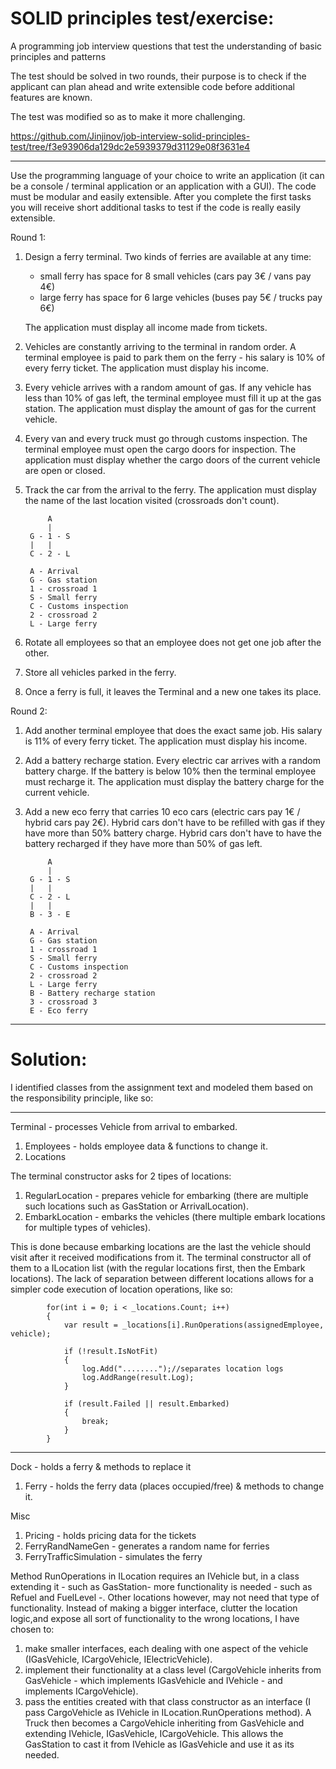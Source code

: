  # SOLID principles test/exercise:
A programming job interview questions that test the understanding of basic principles and patterns

The test should be solved in two rounds, their purpose is to check if the applicant can plan ahead and write extensible code before additional features are known.

The test was modified so as to make it more challenging.

https://github.com/Jinjinov/job-interview-solid-principles-test/tree/f3e93906da129dc2e5939379d31129e08f3631e4

---

Use the programming language of your choice to write an application (it can be a console / terminal application or an application with a GUI).
The code must be modular and easily extensible.
After you complete the first tasks you will receive short additional tasks to test if the code is really easily extensible.

Round 1:

1. Design a ferry terminal. Two kinds of ferries are available at any time:
   - small ferry has space for 8 small vehicles (cars pay 3€ / vans pay 4€)
   - large ferry has space for 6 large vehicles (buses pay 5€ / trucks pay 6€)

   The application must display all income made from tickets.
2. Vehicles are constantly arriving to the terminal in random order.
   A terminal employee is paid to park them on the ferry - his salary is 10% of every ferry ticket.
   The application must display his income.
3. Every vehicle arrives with a random amount of gas.
   If any vehicle has less than 10% of gas left, the terminal employee must fill it up at the gas station.
   The application must display the amount of gas for the current vehicle.
4. Every van and every truck must go through customs inspection.
   The terminal employee must open the cargo doors for inspection.
   The application must display whether the cargo doors of the current vehicle are open or closed.
5. Track the car from the arrival to the ferry.
   The application must display the name of the last location visited (crossroads don't count).
   
   
   
            A
            |
        G - 1 - S
        |   |
        C - 2 - L

        A - Arrival
        G - Gas station
        1 - crossroad 1
        S - Small ferry
        C - Customs inspection
        2 - crossroad 2
        L - Large ferry
        
   
6. Rotate all employees so that an employee does not get one job after the other.
7. Store all vehicles parked in the ferry.
8. Once a ferry is full, it leaves the Terminal and a new one takes its place.


Round 2:

1. Add another terminal employee that does the exact same job.
   His salary is 11% of every ferry ticket.
   The application must display his income.
2. Add a battery recharge station.
   Every electric car arrives with a random battery charge.
   If the battery is below 10% then the terminal employee must recharge it.
   The application must display the battery charge for the current vehicle.
3. Add a new eco ferry that carries 10 eco cars (electric cars pay 1€ / hybrid cars pay 2€).
   Hybrid cars don't have to be refilled with gas if they have more than 50% battery charge.
   Hybrid cars don't have to have the battery recharged if they have more than 50% of gas left.

            A
            |
        G - 1 - S
        |   |
        C - 2 - L
        |   |
        B - 3 - E

        A - Arrival
        G - Gas station
        1 - crossroad 1
        S - Small ferry
        C - Customs inspection
        2 - crossroad 2
        L - Large ferry
        B - Battery recharge station
        3 - crossroad 3
        E - Eco ferry

---

# Solution:

I identified classes from the assignment text and modeled them based on the responsibility principle, like so:

---

Terminal - processes Vehicle from arrival to embarked.

1. Employees - holds employee data & functions to change it.
2. Locations     

The terminal constructor asks for 2 tipes of locations:
1. RegularLocation - prepares vehicle for embarking (there are multiple such locations such as GasStation or ArrivalLocation).
2. EmbarkLocation - embarks the vehicles (there multiple embark locations for multiple types of vehicles).

This is done because embarking locations are the last the vehicle should visit after it received modifications from it.
The terminal constructor all of them to a ILocation list (with the regular locations first, then the Embark locations). The lack of separation between different locations allows for a simpler code execution of location operations, like so:

            for(int i = 0; i < _locations.Count; i++)
            {
                var result = _locations[i].RunOperations(assignedEmployee, vehicle);
                
                if (!result.IsNotFit)
                {
                    log.Add("........");//separates location logs
                    log.AddRange(result.Log);
                }
                
                if (result.Failed || result.Embarked)
                {
                    break;
                }
            }

---
Dock - holds a ferry & methods to replace it
1. Ferry - holds the ferry data (places occupied/free) & methods to change it.   

Misc
1. Pricing - holds pricing data for the tickets
2. FerryRandNameGen - generates a random name for ferries
3. FerryTrafficSimulation - simulates the ferry





Method RunOperations in ILocation requires an IVehicle but, in a class extending it - such as GasStation- more functionality is needed - such as Refuel and FuelLevel -. Other locations however, may not need that type of functionality. Instead of making a bigger interface, clutter the location logic,and expose all sort of functionality to the wrong locations, I have chosen to:
1. make smaller interfaces, each dealing with one aspect of the vehicle (IGasVehicle, ICargoVehicle, IElectricVehicle).
2. implement their functionality at a class level (CargoVehicle inherits from GasVehicle - which implements IGasVehicle and IVehicle - and implements ICargoVehicle).
3. pass the entities created with that class constructor as an interface (I pass CargoVehicle as IVehicle in ILocation.RunOperations method).
A Truck then becomes a CargoVehicle inheriting from GasVehicle and extending IVehicle, IGasVehicle, ICargoVehicle. This allows the GasStation to cast it from IVehicle as IGasVehicle and use it as its needed.




